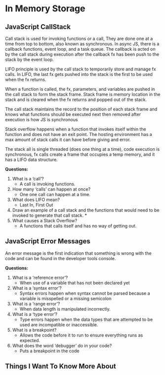# In Memory Storage

## JavaScript CallStack

Call stack is used for invoking functions or a call, They are done one at a time from top to bottom, also known as synchronous. In async JS, there is a callback functions, event loop, and a task queue. The callback is acted on by the call stack during execution after the callback fx has been push to the stack by the event loop.

LIFO principle is used by the call stack to temporarily store and manage fx calls. In LIFO, the last fx gets pushed into the stack is the first to be used when the fx returns.

When a function is called, the fx, parameters, and variables are pushed in the call stack to form the stack frame. Stack frame is memory location in the stack and is cleared when the fx returns and popped out of the stack.

The call stack maintains the record to the position of each stack frame and knows what functions should be executed next then removed after execution is how JS is synchronous

Stack overflow happens when a function that invokes itself within the function and does not have an exit point. The hosting environment has a max amount of stack calls it can have before giving and error.

The stack all is single threaded (does one thing at a time), code execution is synchronous, fx calls create a frame that occupies a temp memory, and it has a LIFO data structure.

**Questions:**

1. What is a ‘call’?
    * A call is invoking functions.
2. How many ‘calls’ can happen at once?
    * One one call can happen at a time.
3. What does LIFO mean?
    * Last In, First Out
4. Draw an example of a call stack and the functions that would need to be invoked to generate that call stack.
    * 
5. What causes a Stack Overflow?
    * A functions that calls itself and has no way of getting out.

## JavaScript Error Messages

An error message is the first indication that something is wrong with the code and can be found in the developer tools console.

**Questions:**

1. What is a ‘reference error’?
    * When use of a variable that has not been declared yet
2. What is a ‘syntax error’?
    * Syntax errors happen when syntax cannot be parsed because a variable is misspelled or a missing semicolon
3. What is a ‘range error’?
    * When data length is manipulated incorrectly.
4. What is a ‘type error’?
    * Type errors happen when the data types that are attempted to be used are incompatible or inaccessible.
5. What is a breakpoint?
    * Allows the code before it to run to ensure everything runs as expected.
6. What does the word ‘debugger’ do in your code?
    * Puts a breakpoint in the code

## Things I Want To Know More About
